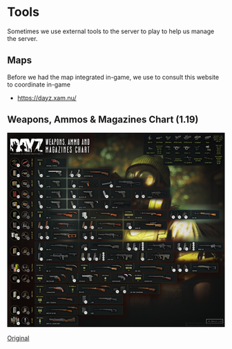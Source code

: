 # Tools

Sometimes we use external tools to the server to play to help us manage the server.

## Maps

Before we had the map integrated in-game, we use to consult this website to coordinate in-game

* https://dayz.xam.nu/

## Weapons, Ammos & Magazines Chart (1.19)

![Weapons, Ammos & Magazines Chart (1.19)](https://github.com/tapageur/workspace-dayz-havoc/blob/main/resources/dayz-weapons-chart-1-19-resized.png)

[Original](https://github.com/tapageur/workspace-dayz-havoc/blob/main/resources/dayz-weapons-chart-1-19.png)
